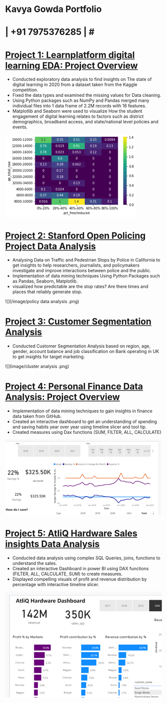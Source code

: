 # Kavya Gowda Portfolio  

# [](kavyagowda987654@gmail.com) | +91 7975376285 | # [](www.linkedin.com/in/kavya-gowda-05144915a)
# [](https://public.tableau.com/app/profile/kavya.gowda)


# [Project 1: Learnplatform digital learning EDA: Project Overview](https://www.kaggle.com/kavyagowdala/exploratory-data-analysis)
* Conducted exploratory data analysis to find insights on The state of digital learning in 2020 from a 
dataset taken from the Kaggle competition. 
* Fixed the data types and examined the missing values for Data cleaning. 
* Using Python packages such as NumPy and Pandas merged many individual files into 1 data frame of 
2.2M records with 16 features. 
* Matplotlib and Seaborn were used to visualize How the student engagement of digital learning relates
to factors such as district demographics, broadband access, and state/national level policies and 
events.

![](/image/heatmap.png)

# [Project 2: Stanford Open Policing Project Data Analysis](https://www.kaggle.com/kavyagowdala/stanford-open-policing-project-data-analysis)
* Analysing Data on Traffic and Pedestrian Stops by Police in California to get insights to help researchers, journalists, and policymakers investigate and improve interactions between police and the public.
* Implementation of data mining techniques Using Python Packages such as Pandas, Seaborn, Matplotlib.
* visualized how predictable are the stop rates? Are there times and places that
reliably generate stop. 

![](/image/policy data analysis .png)

# [Project 3: Customer Segmentation Analysis](https://public.tableau.com/app/profile/kavya.gowda/viz/CustomerSegmentationAnalysis_16388900281370/Story1)
* Conducted Customer Segmentation Analysis based on region, age, gender, account balance and job classification on Bank operating in UK to get insights for target marketing.  

![](image/cluster analysis .png)


# [Project 4: Personal Finance Data Analysis: Project Overview](https://drive.google.com/drive/folders/1nNqdnMJ75bjV0IHLtXqMUTVnq1Y-ESeH?usp=sharing)
* Implementation of data mining techniques to gain insights in finance data taken from GitHub.
* Created an interactive dashboard to get an understanding of spending and saving habits year over year 
using timeline slicer and tool tip.
* Created measures using Dax functions (SUM, FILTER, ALL, CALCULATE)

![](image/saving.png)

# [Project 5: AtliQ Hardware Sales insights Data Analysis ](https://drive.google.com/drive/folders/1nNqdnMJ75bjV0IHLtXqMUTVnq1Y-ESeH?usp=sharing)
* Conducted data analysis using complex SQL Queries, joins, functions to understand the sales.
* Created an interactive Dashboard in power BI using DAX functions (FILTER, ALL, CALCULATE, SUM) 
to create measures.
* Displayed compelling visuals of profit and revenue distribution by percentage with interactive timeline 
slicer.

![](image/atliq.png)

